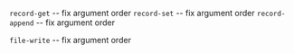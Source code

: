 `record-get` -- fix argument order
`record-set` -- fix argument order
`record-append` -- fix argument order

`file-write` -- fix argument order
